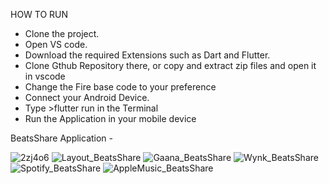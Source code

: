 HOW TO RUN

- Clone the project.
- Open VS code.
- Download the required Extensions such as Dart and Flutter.
- Clone Gthub Repository there, or copy and  extract zip files and open it in vscode
- Change the Fire base code to your preference
- Connect your Android Device.
- Type >flutter run in the Terminal
- Run the Application in your mobile device





BeatsShare Application  - 

![2zj4o6](https://user-images.githubusercontent.com/33099008/56824749-f5bfe600-6874-11e9-81cc-bf59d1e760da.gif)
![Layout_BeatsShare](https://user-images.githubusercontent.com/33099008/56826397-c8c20200-6879-11e9-97c1-a0a65acef7b5.png)
![Gaana_BeatsShare](https://user-images.githubusercontent.com/33099008/56826401-cd86b600-6879-11e9-813e-83f375bdb040.png)
![Wynk_BeatsShare](https://user-images.githubusercontent.com/33099008/56826409-cf507980-6879-11e9-8506-79a8f28b1836.png)
![Spotify_BeatsShare](https://user-images.githubusercontent.com/33099008/56826413-d24b6a00-6879-11e9-9114-3afaaa383323.png)
![AppleMusic_BeatsShare](https://user-images.githubusercontent.com/33099008/56826419-d4152d80-6879-11e9-9c3a-03cfe4539848.png)

